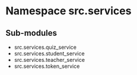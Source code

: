 Namespace src.services
======================

Sub-modules
-----------
* src.services.quiz_service
* src.services.student_service
* src.services.teacher_service
* src.services.token_service